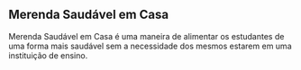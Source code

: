 ## Merenda Saudável em Casa
Merenda Saudável em Casa é uma maneira de alimentar os estudantes de uma forma mais saudável sem a necessidade dos mesmos estarem em uma instituição de ensino.
